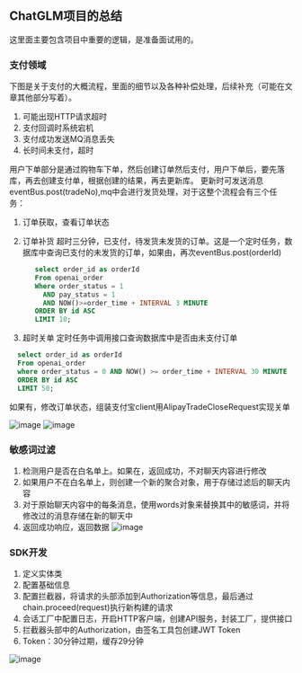 ## ChatGLM项目的总结
这里面主要包含项目中重要的逻辑，是准备面试用的。
### 支付领域
下图是关于支付的大概流程，里面的细节以及各种补偿处理，后续补充（可能在文章其他部分写着）。
1. 可能出现HTTP请求超时
2. 支付回调时系统宕机
3. 支付成功发送MQ消息丢失
4. 长时间未支付，超时

用户下单部分是通过购物车下单，然后创建订单然后支付，用户下单后，要先落库，再去创建支付单，根据创建的结果，再去更新库。
更新时可发送消息eventBus.post(tradeNo),mq中会进行发货处理，对于这整个流程会有三个任务：
1. 订单获取，查看订单状态
2. 订单补货
  超时三分钟，已支付，待发货未发货的订单。这是一个定时任务，数据库中查询已支付的未发货的订单，如果由，再次eventBus.post(orderId)
   ```sql
      select order_id as orderId
      From openai_order
      Where order_status = 1
        AND pay_status = 1
        AND NOW()>=order_time + INTERVAL 3 MINUTE
      ORDER BY id ASC
      LIMIT 10;
   ```

4. 超时关单
定时任务中调用接口查询数据库中是否由未支付订单
```sql
  select order_id as orderId
  From openai_order
  where order_status = 0 AND NOW() >= order_time + INTERVAL 30 MINUTE
  ORDER BY id ASC
  LIMIT 50;
```
如果有，修改订单状态，组装支付宝client用AlipayTradeCloseRequest实现关单

![image](https://github.com/Halukisan/ProjectLearn/assets/102407304/d1496b51-9800-49ce-893f-b8a50e4491d1)
![image](https://github.com/Halukisan/ProjectLearn/assets/102407304/0e1c24aa-ef09-4936-be64-8afab75bb4a4)

### 敏感词过滤
1. 检测用户是否在白名单上。如果在，返回成功，不对聊天内容进行修改
2. 如果用户不在白名单上，则创建一个新的聚合对象，用于存储过滤后的聊天内容
3. 对于原始聊天内容中的每条消息，使用words对象来替换其中的敏感词，并将修改过的消息存储在新的聊天中
4. 返回成功响应，返回数据
![image](https://github.com/Halukisan/ProjectLearn/assets/102407304/4b6a01db-5aa4-44f8-9db8-050cdf554741)

### SDK开发
1. 定义实体类
2. 配置基础信息
3. 配置拦截器，将请求的头部添加到Authorization等信息，最后通过chain.proceed(request)执行新构建的请求
4. 会话工厂中配置日志，开启HTTP客户端，创建API服务，封装工厂，提供接口
5. 拦截器头部中的Authorization，由签名工具包创建JWT Token
6. Token：30分钟过期，缓存29分钟

![image](https://github.com/Halukisan/ProjectLearn/assets/102407304/bbfc9551-eac5-4345-b01f-99c48c367e46)






















